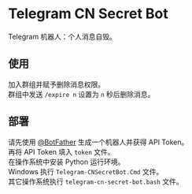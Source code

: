 # Telegram CN Secret Bot
Telegram 机器人：个人消息自毁。

## 使用
加入群组并赋予删除消息权限。  
群组中发送 `/expire n` 设置为 `n` 秒后删除消息。

## 部署
请先使用 [@BotFather](https://t.me/botfather) 生成一个机器人并获得 API Token。  
再将 API Token 填入 `token` 文件。  
在操作系统中安装 Python 运行环境。  
Windows 执行 `Telegram-CNSecretBot.Cmd` 文件。  
其它操作系统执行 `telegram-cn-secret-bot.bash` 文件。